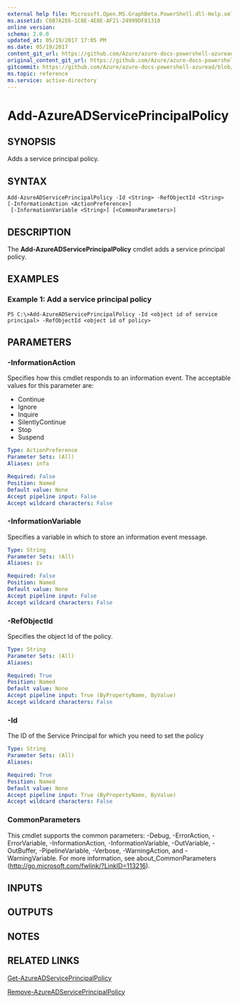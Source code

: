 ```yaml
---
external help file: Microsoft.Open.MS.GraphBeta.PowerShell.dll-Help.xml
ms.assetid: C6B7A2E6-1C8E-4E8E-AF21-24999DF81310
online version:
schema: 2.0.0
updated_at: 05/19/2017 17:05 PM
ms.date: 05/19/2017
content_git_url: https://github.com/Azure/azure-docs-powershell-azuread/blob/QuasarSE-doc-1/Azure%20AD%20Cmdlets/AzureAD/v2preview/Add-AzureADServicePrincipalPolicy.md
original_content_git_url: https://github.com/Azure/azure-docs-powershell-azuread/blob/QuasarSE-doc-1/Azure%20AD%20Cmdlets/AzureAD/v2preview/Add-AzureADServicePrincipalPolicy.md
gitcommit: https://github.com/Azure/azure-docs-powershell-azuread/blob/544c6b7abedc165e35d9dc8faf909de5022e02c1
ms.topic: reference
ms.service: active-directory
---
```


# Add-AzureADServicePrincipalPolicy

## SYNOPSIS
Adds a service principal policy.

## SYNTAX

```
Add-AzureADServicePrincipalPolicy -Id <String> -RefObjectId <String> [-InformationAction <ActionPreference>]
 [-InformationVariable <String>] [<CommonParameters>]
```

## DESCRIPTION
The **Add-AzureADServicePrincipalPolicy** cmdlet adds a service principal policy.

## EXAMPLES

### Example 1: Add a service principal policy
```
PS C:\>Add-AzureADServicePrincipalPolicy -Id <object id of service principal> -RefObjectId <object id of policy>
```

## PARAMETERS

### -InformationAction
Specifies how this cmdlet responds to an information event. The acceptable values for this parameter are:

- Continue
- Ignore
- Inquire
- SilentlyContinue
- Stop
- Suspend

```yaml
Type: ActionPreference
Parameter Sets: (All)
Aliases: infa

Required: False
Position: Named
Default value: None
Accept pipeline input: False
Accept wildcard characters: False
```

### -InformationVariable
Specifies a variable in which to store an information event message.

```yaml
Type: String
Parameter Sets: (All)
Aliases: iv

Required: False
Position: Named
Default value: None
Accept pipeline input: False
Accept wildcard characters: False
```

### -RefObjectId
Specifies the object Id of the policy.

```yaml
Type: String
Parameter Sets: (All)
Aliases: 

Required: True
Position: Named
Default value: None
Accept pipeline input: True (ByPropertyName, ByValue)
Accept wildcard characters: False
```

### -Id
The ID of the Service Principal for which you need to set the policy

```yaml
Type: String
Parameter Sets: (All)
Aliases: 

Required: True
Position: Named
Default value: None
Accept pipeline input: True (ByPropertyName, ByValue)
Accept wildcard characters: False
```

### CommonParameters
This cmdlet supports the common parameters: -Debug, -ErrorAction, -ErrorVariable, -InformationAction, -InformationVariable, -OutVariable, -OutBuffer, -PipelineVariable, -Verbose, -WarningAction, and -WarningVariable. For more information, see about_CommonParameters (http://go.microsoft.com/fwlink/?LinkID=113216).

## INPUTS

## OUTPUTS

## NOTES

## RELATED LINKS

[Get-AzureADServicePrincipalPolicy](./Get-AzureADServicePrincipalPolicy.md)

[Remove-AzureADServicePrincipalPolicy](./Remove-AzureADServicePrincipalPolicy.md)


